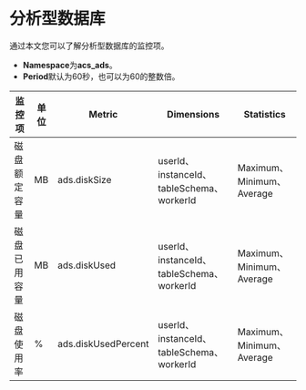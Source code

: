 # 分析型数据库

通过本文您可以了解分析型数据库的监控项。

-   **Namespace**为**acs\_ads**。
-   **Period**默认为60秒，也可以为60的整数倍。

|监控项|单位|Metric|Dimensions|Statistics|
|---|--|------|----------|----------|
|磁盘额定容量|MB|ads.diskSize|userId、instanceId、tableSchema、workerId|Maximum、Minimum、Average|
|磁盘已用容量|MB|ads.diskUsed|userId、instanceId、tableSchema、workerId|Maximum、Minimum、Average|
|磁盘使用率|%|ads.diskUsedPercent|userId、instanceId、tableSchema、workerId|Maximum、Minimum、Average|

